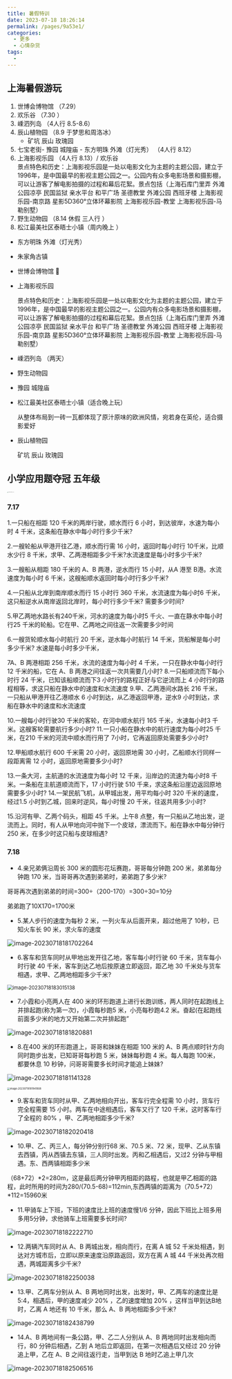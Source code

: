 ```yaml
---
title: 暑假特训
date: 2023-07-18 18:26:14
permalink: /pages/9a53e1/
categories:
  - 更多
  - 心情杂货
tags:
  - 
---
```



## 上海暑假游玩

1. 世博会博物馆 （7.29）
2. 欢乐谷  （7.30 ）
2. 嵊泗列岛 （4人行 8.5-8.6）
3. 辰山植物园  （8.9  于梦思和周洛冰）
   - 矿坑 辰山 玫瑰园
4. 七宝老街- 豫园 城隍庙  - 东方明珠 外滩（灯光秀） （4人行 8.12）
5. 上海影视乐园  （4人行 8.13）/    欢乐谷  
   景点特色和历史：上海影视乐园是一处以电影文化为主题的主题公园，建立于1996年，是中国最早的影视主题公园之一。公园内有众多电影场景和摄影棚，可以让游客了解电影拍摄的过程和幕后花絮。景点包括（上海石库门里弄 外滩公园凉亭 民国监狱 亲水平台 和平广场 圣德教堂 外滩公园 西班牙楼 上海影视乐园-南京路 星影5D360°立体环幕影院 上海影视乐园-教堂 上海影视乐园-马勒别墅）
6. 野生动物园   （8.14   休假  三人行  ）
7. 松江最美社区泰晤士小镇（周内晚上 ）



- 东方明珠 外滩（灯光秀）

- 朱家角古镇

- 世博会博物馆 🏰

- 上海影视乐园

  景点特色和历史：上海影视乐园是一处以电影文化为主题的主题公园，建立于1996年，是中国最早的影视主题公园之一。公园内有众多电影场景和摄影棚，可以让游客了解电影拍摄的过程和幕后花絮。景点包括（上海石库门里弄 外滩公园凉亭 民国监狱 亲水平台 和平广场 圣德教堂 外滩公园 西班牙楼 上海影视乐园-南京路 星影5D360°立体环幕影院 上海影视乐园-教堂 上海影视乐园-马勒别墅）

- 嵊泗列岛 （两天）

- 野生动物园

- 豫园 城隍庙

- 松江最美社区泰晤士小镇（适合晚上玩）

  从整体布局到一砖一瓦都体现了原汁原味的欧洲风情，宛若身在英伦，适合摄影爱好

- 辰山植物园

  矿坑 辰山 玫瑰园


## 小学应用题夺冠 五年级

<img src="https://cdn.jsdelivr.net/gh/akcshen/chartBed@master/assets/img/202307181737128.jpg" alt="41931689588831_.pic" style="zoom: 10%;" />




### 7.17

1.一只船在相距 120 千米的两岸行驶，顺水而行 6 小时，到达彼岸，水速为每小时 4 千米，这条船在静水中每小时行多少千米?

2.一艘轮船从甲港开往乙港，顺水而行需 16 小时，返回时每小时行 10千米，比顺水少行 8 千米，求甲、乙两港相距多少千米?水流速度是每小时多少千米?

3.一艘船从相距 180 千米的 A、B 两港，逆水而行 15 小时，从A 港至 B港。水流速度为每小时 6 千米，这艘船顺水返回时每小时行多少千米?

4.一只船从北岸到南岸顺水而行 15 小时行 360 千米，水流速度为每小时6 千米，这只船逆水从南岸返回北岸时，每小时行多少千米? 需要多少时间?

5.甲乙两地水路长有240千米，河水的速度为每小时5 千火、一直在静水中每小时行25 千米的轮船。它在甲、乙两地之间往返一次需要多少时间

6.一艘货轮顺水每小时航行 20 千米，逆水每小时航行 14 千米，货船解是每小时多少千米? 水速是每小时多少千米，

7A、B 两港相距 256 千米，水流的速度为每小时 4 千米，一只在静水中每小时行12 千米的船，它在 A、B 两港之间往返一次共需要几小时?
8.一只船顺流而下每小时行 24 千米，已知该船顺流而下3 小时行的路程正好与它逆流而上 4 小时行的路程相等，求这只船在静水中的速度和水流速度
9.甲、乙两港间水路长 216 千米，一只船从甲港开往乙港顺水 6 小时到达，从乙港返回甲港，逆水9 小时到达，求船在静水中的速度和水流速度

10.一艘每小时行驶30 千米的客轮，在河中顺水航行 165 千米，水速每小时3 千米。这艘客轮需要航行多少小时?
11.一只小船在静水中的航行速度为每小时25 千米，在210 千米的河流中顺水而行用了 7小时，它再返回原处需要多少小时?

12.甲船顺水航行 600 千米需 20 小时，返回原地需 30 小时，乙船顺水行同样一段距离需 12 小时，返回原地需要多少小时?

13.一条大河，主航道的水流速度为每小时 12 千来，沿岸边的流速为每小时8 千米。一条船在主航道顺流而下，17 小时行驶 510 千来，求这条船沿崖边返回原地需要多少小时?
14.一架民航飞机，从甲城出发，用平均每小时 320 千米的速度，经过1.5 小时到乙城，回来时逆风，每小时慢 20 千米，往返共用多少小时?

15.沿河有甲、乙两个码头，相距 45 千米。上午8 点整，有一只船从乙地出发，逆流而上。同时，有人从甲地向河中抛下一个皮球，漂流而下。船在静水中每分钟行 250 米，在多少时这只船与皮球相遇?

### 7.18

- 4.亲兄弟俩沿周长 300 米的圆形花坛赛跑，哥哥每分钟跑 200 米，弟弟每分钟跑 170 米，当哥哥再次遇到弟弟时，弟弟跑了多少米?

哥哥再次遇到弟弟的时间=300÷（200-170）=300÷30=10分

弟弟跑了10X170=1700米

- 5.某人步行的速度为每秒 2 米，一列火车从后面开来，超过他用了 10秒，已知火车长 90 米，求火车的速度

![image-20230718181702264](https://cdn.jsdelivr.net/gh/akcshen/chartBed@master/assets/img/202307181817291.png)

- 6.客车和货车同时从甲地出发开往乙地，客车每小时行驶 60 千米，货车每小时行驶 40 千米，客车到达乙地后按原速立即返回，距乙地 30 千米处与货车相遇，求甲、乙两地相距多少千米?

<img src="https://cdn.jsdelivr.net/gh/akcshen/chartBed@master/assets/img/202307181830183.png" alt="image-20230718183015138" style="zoom:80%;" />

- 7.小霞和小亮两人在 400 米的环形跑道上进行长跑训练，两人同时在起跑线上并排起跑(称为第一次)，小霞每秒跑5 米，小亮每秒跑4.2 米。奋起(在起跑线前面多少米的地方又开始第二次并排起跑”

![image-20230718181820881](https://cdn.jsdelivr.net/gh/akcshen/chartBed@master/assets/img/202307181818909.png)

- 8.在400 米的环形跑道上，哥哥和妹妹在相距 100 米的 A、B 两点顺时针方向同时跑步出发，已知哥哥每秒跑 5 米，妹妹每秒跑 4 米。每人每跑 100米，都要休息 10 秒钟，问哥哥需要多长时间才能追上妹妹?

![image-20230718181141328](https://cdn.jsdelivr.net/gh/akcshen/chartBed@master/assets/img/202307181811391.png)

<img src="https://cdn.jsdelivr.net/gh/akcshen/chartBed@master/assets/img/202307181819831.png" alt="image-20230718181941808" style="zoom:40%;" />

- 9.客车和货车同时从甲、乙两地相向开出，客车行完全程需 10 小时，货车行完全程需要 15 小时。两车在中途相遇后，客车又行了 120 千米，这时客车行了全程的 80% ，甲、乙两地相距多少千米?

![image-20230718182020418](https://cdn.jsdelivr.net/gh/akcshen/chartBed@master/assets/img/202307181820443.png)

- 10.甲、乙、丙三人，每分钟分别行68 米、70.5 米、72 米，现甲、乙从东镇去西镇，丙从西镇去东镇，三人同时出发。丙和乙相遇后，又过2 分钟与甲相遇。东、西两镇相距多少米

（68+72）*2=280m，这是最后两分钟甲丙相距的路程，也就是甲乙相距的路程，此时所用的时间为280/(70.5-68)=112min,东西两镇的距离为（70.5+72）*112=15960米



- 11.甲骑车上下班，下班的速度比上班的速度慢1/6 分钟，因此下班比上班多用多用5分钟，求他骑车上班需要多长时间?

![image-20230718182222710](https://cdn.jsdelivr.net/gh/akcshen/chartBed@master/assets/img/202307181822734.png)

- 12.两辆汽车同时从 A、B 两城出发，相向而行，在离 A 城 52 千米处相遇，到达对方城市后，立即以原来速度沿原路返回，双方在离 A 城 44 千米处再次相遇，两城距离多少千米?

![image-20230718182250038](https://cdn.jsdelivr.net/gh/akcshen/chartBed@master/assets/img/202307181822066.png)

- 13.甲、乙两车分别从 A、B 两地同时出发，出发时，甲、乙两车的速度比是5:4，相遇后，甲的速度减少 20% ，乙的速度增加 20% ，这样当甲到达B地时，乙离 A 地还有 10 千米，那么 A、B 两地相距多少千米?

![image-20230718182438799](https://cdn.jsdelivr.net/gh/akcshen/chartBed@master/assets/img/202307181824822.png)

- 14.A、B 两地间有一条公路，甲、乙二人分别从 A、B 两地同时出发相向而行，80 分钟后相遇，乙到 A 地后立即返回，在第一次相遇后又经过 20 分钟追上甲，乙在 A、B 之间往返行走，当甲到达 B 地时乙追上甲几次

![image-20230718182506516](https://cdn.jsdelivr.net/gh/akcshen/chartBed@master/assets/img/202307181825549.png)